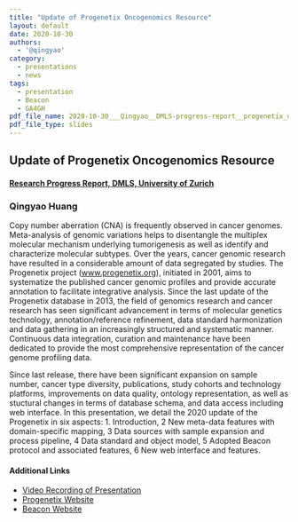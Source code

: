```yaml
---
title: "Update of Progenetix Oncogenomics Resource"
layout: default
date: 2020-10-30
authors:
  - '@qingyao'
category:
  - presentations
  - news
tags:
  - presentation
  - Beacon
  - GA4GH
pdf_file_name: 2020-10-30___Qingyao__DMLS-progress-report__progenetix_update.pdf
pdf_file_type: slides
---
```


## Update of Progenetix Oncogenomics Resource
#### [Research Progress Report, DMLS, University of Zurich](https://www.mls.uzh.ch/en/seminars.html)
### Qingyao Huang

Copy number aberration (CNA) is frequently observed in cancer genomes. Meta-analysis of genomic variations helps to disentangle the multiplex molecular mechanism underlying tumorigenesis as well as identify and characterize molecular subtypes. Over the years, cancer genomic research have resulted in a considerable amount of data segregated by studies. The Progenetix project (www.progenetix.org), initiated in 2001, aims to systematize the published cancer genomic profiles and provide accurate annotation to facilitate integrative analysis. Since the last update of the Progenetix database in 2013, the field of genomics research and cancer research has seen significant advancement in terms of molecular genetics technology, annotation/reference refinement, data standard harmonization and data gathering in an increasingly structured and systematic manner. Continuous data integration, curation and maintenance have been dedicated to provide the most comprehensive representation of the cancer genome profiling data. 

Since last release, there have been significant expansion on sample number, cancer type diversity, publications, study cohorts and technology platforms, improvements on data quality, ontology representation, as well as stuctural changes in terms of database schema, and data access including web interface. In this presentation, we detail the 2020 update of the Progenetix in six aspects: 1. Introduction, 2 New meta-data features with domain-specific mapping, 3 Data sources with sample expansion and process pipeline, 4 Data standard and object model, 5 Adopted Beacon protocol and associated features, 6 New web interface and features. 

#### Additional Links
* [Video Recording of Presentation](https://progenetix.org/storage-ext/2020-10-30___Qingyao__DMLS_progress_report_recording.mp4)
* [Progenetix Website](http://progenetix.org)
* [Beacon Website](http://beacon-project.io)

